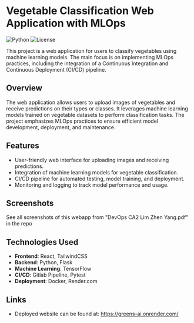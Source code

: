 # Vegetable Classification Web Application with MLOps

![Python](https://img.shields.io/badge/python-v3.8-blue)
![License](https://img.shields.io/badge/license-MIT-green)

This project is a web application for users to classify vegetables using machine learning models. The main focus is on implementing MLOps practices, including the integration of a Continuous Integration and Continuous Deployment (CI/CD) pipeline.

## Overview

The web application allows users to upload images of vegetables and receive predictions on their types or classes. It leverages machine learning models trained on vegetable datasets to perform classification tasks. The project emphasizes MLOps practices to ensure efficient model development, deployment, and maintenance.

## Features

- User-friendly web interface for uploading images and receiving predictions.
- Integration of machine learning models for vegetable classification.
- CI/CD pipeline for automated testing, model training, and deployment.
- Monitoring and logging to track model performance and usage.

## Screenshots
See all screenshots of this webapp from "DevOps CA2 Lim Zhen Yang.pdf" in the repo

## Technologies Used

- **Frontend**: React, TailwindCSS
- **Backend**: Python, Flask
- **Machine Learning**: TensorFlow
- **CI/CD**: Gitlab Pipeline, Pytest
- **Deployment**: Docker, Render.com

## Links
- Deployed website can be found at: https://greens-ai.onrender.com/
